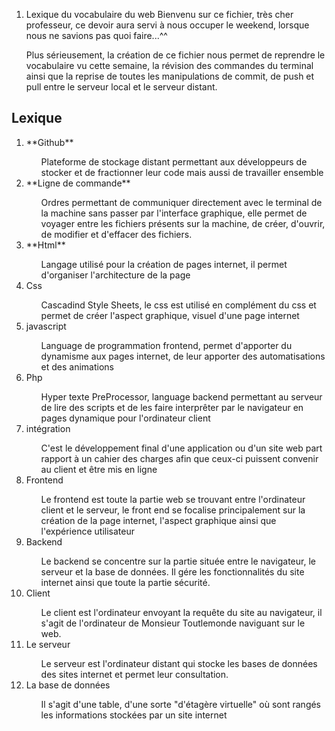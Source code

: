 1. Lexique du vocabulaire du web
Bienvenu sur ce fichier, très cher professeur, ce devoir aura servi à nous occuper le weekend, lorsque nous ne savions pas quoi faire...^^</p>
	<p>Plus sérieusement, la création de ce fichier nous permet de reprendre le vocabulaire vu cette semaine,  la révision des commandes du terminal ainsi que la reprise de toutes les manipulations de commit, de push et pull entre le serveur local et le serveur distant.</p>

<h2> Lexique</h2>
	<ol>
		<li>**Github**</li>
			<ul>Plateforme de stockage distant permettant aux développeurs de stocker et de fractionner leur code mais aussi de travailler ensemble</ul>
		<li>**Ligne de commande**</li>
			<ul>Ordres permettant de communiquer directement avec le terminal de la machine sans passer par l'interface graphique, elle permet de voyager entre les fichiers présents sur la machine, de créer, d'ouvrir, de modifier et d'effacer des fichiers.</ul>
		<li>**Html**</li>
			<ul>Langage utilisé pour la création de pages internet, il permet d'organiser l'architecture de la page</ul>
		<li>Css</li>
			<ul>Cascadind Style Sheets, le css est utilisé en complément du css et permet de créer l'aspect graphique, visuel d'une page internet</ul>
		<li>javascript</li>
			<ul> Language de programmation frontend, permet d'apporter du dynamisme aux pages internet, de leur apporter des automatisations et des animations</ul>
		<li>Php</li>
			<ul>Hyper texte PreProcessor, language backend permettant au serveur de lire des scripts et de les faire interprêter par le navigateur en pages dynamique pour l'ordinateur client</ul>
		<li>intégration</li> 
			<ul>C'est le développement final d'une application ou d'un site web part rapport à un cahier des charges afin que ceux-ci puissent convenir au client et être mis en ligne</ul>
		<li>Frontend</li>
			<ul>Le frontend est toute la partie web se trouvant entre l'ordinateur client et le serveur, le front end se focalise principalement sur la création de la page internet, l'aspect graphique ainsi que l'expérience utilisateur</ul>		  
		<li>Backend</li>
			<ul>Le backend se concentre sur la partie située entre le navigateur, le serveur et la base de données. Il gére les fonctionnalités du site internet ainsi que toute la partie sécurité.</ul>
		<li>Client</li>
			<ul>Le client est l'ordinateur envoyant la requête du site au navigateur, il s'agit de l'ordinateur de Monsieur Toutlemonde naviguant sur le web.</ul>
		<li>Le serveur</li>
			<ul>Le serveur est l'ordinateur distant qui stocke les bases de données des sites internet et permet leur consultation.</ul>
		<li>La base de données</li>
			<ul>Il s'agit d'une table, d'une sorte "d'étagère virtuelle" où sont rangés les informations stockées par un site internet</ul>



</ol>


